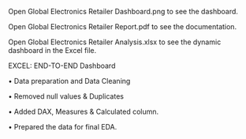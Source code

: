 Open Global Electronics Retailer Dashboard.png to see the dashboard.

Open Global Electronics Retailer Report.pdf to see the documentation.

Open Global Electronics Retailer Analysis.xlsx to see the dynamic dashboard in the Excel file.

EXCEL: END-TO-END Dashboard

• Data preparation and Data Cleaning

• Removed null values & Duplicates

• Added DAX, Measures & Calculated column.

• Prepared the data for final EDA.
